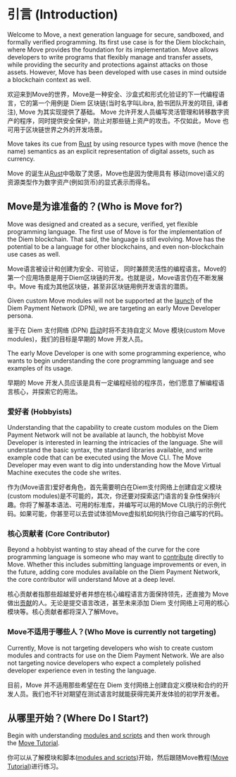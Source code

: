 
# 引言 (Introduction)

Welcome to Move, a next generation language for secure, sandboxed, and formally verified programming. Its first use case is for the Diem blockchain, where Move provides the foundation for its implementation. Move allows developers to write programs that flexibly manage and transfer assets, while providing the security and protections against attacks on those assets. However, Move has been developed with use cases in mind outside a blockchain context as well.

欢迎来到Move的世界，Move是一种安全、沙盒式和形式化验证的下一代编程语言，它的第一个用例是 Diem 区块链(当时名字叫Libra, 脸书团队开发的项目, 译者注), Move 为其实现提供了基础。 Move 允许开发人员编写灵活管理和转移数字资产的程序，同时提供安全保护，防止对那些链上资产的攻击。不仅如此，Move 也可用于区块链世界之外的开发场景。

Move takes its cue from [Rust](https://www.rust-lang.org/) by using resource types with move (hence the name) semantics as an explicit representation of digital assets, such as currency.

Move 的诞生从[Rust](https://www.rust-lang.org/)中吸取了灵感，Move也是因为使用具有 移动(move)语义的资源类型作为数字资产(例如货币)的显式表示而得名。

## Move是为谁准备的？(Who is Move for?)

Move was designed and created as a secure, verified, yet flexible programming language. The first use of Move is for the implementation of the Diem blockchain. That said, the language is still evolving. Move has the potential to be a language for other blockchains, and even non-blockchain use cases as well.

Move语言被设计和创建为安全、可验证， 同时兼顾灵活性的编程语言。Move的第一个应用场景是用于Diem区块链的开发。也就是说，Move语言仍在不断发展中。Move 有成为其他区块链，甚至非区块链用例开发语言的潜质。

Given custom Move modules will not be supported at the [launch](https://diem.com/white-paper/#whats-next) of the Diem Payment Network (DPN), we are targeting an early Move Developer persona.

鉴于在 Diem 支付网络 (DPN) [启动](https://diem.com/white-paper/#whats-next)时将不支持自定义 Move 模块(custom Move modules)，我们的目标是早期的 Move 开发人员。

The early Move Developer is one with some programming experience, who wants to begin understanding the core programming language and see examples of its usage.

早期的 Move 开发人员应该是具有一定编程经验的程序员，他们愿意了解编程语言核心，并探索它的用法。

### 爱好者 (Hobbyists)

Understanding that the capability to create custom modules on the Diem Payment Network will not be available at launch, the hobbyist Move Developer is interested in learning the intricacies of the language. She will understand the basic syntax, the standard libraries available, and write example code that can be executed using the Move CLI. The Move Developer may even want to dig into understanding how the Move Virtual Machine executes the code she writes.

作为(Move语言)爱好者角色，首先需要明白在Diem支付网络上创建自定义模块(custom modules)是不可能的，其次，你还要对探索这门语言的复杂性保持兴趣。你将了解基本语法、可用的标准库，并编写可以用的Move CLI执行的示例代码。如果可能，你甚至可以去尝试体验Move虚拟机如何执行你自己编写的代码。

### 核心贡献者 (Core Contributor)

Beyond a hobbyist wanting to stay ahead of the curve for the core programming language is someone who may want to [contribute](https://diem.com/en-US/cla-sign/) directly to Move. Whether this includes submitting language improvements or even, in the future, adding core modules available on the Diem Payment Network, the core contributor will understand Move at a deep level.

核心贡献者指那些超越爱好者并想在核心编程语言方面保持领先，还直接为 Move 做出[贡献](https://diem.com/en-US/cla-sign/)的人。无论是提交语言改进，甚至未来添加 Diem 支付网络上可用的核心模块等。核心贡献者都将深入了解Move。

### Move不适用于哪些人？(Who Move is currently not targeting)

Currently, Move is not targeting developers who wish to create custom modules and contracts for use on the Diem Payment Network. We are also not targeting novice developers who expect a completely polished developer experience even in testing the language.

目前，Move 并不适用那些希望在在 Diem 支付网络上创建自定义模块和合约的开发人员。我们也不针对期望在测试语言时就能获得完美开发体验的初学开发者。

## 从哪里开始？(Where Do I Start?)

Begin with understanding [modules and scripts](https://move-language.github.io/move/modules-and-scripts.html) and then work through the [Move Tutorial](https://move-language.github.io/move/creating-coins.html).

你可以从了解模块和脚本([modules and scripts](./chapter_1_modules-and-scripts.html))开始，然后跟随Move教程([Move Tutorial](https://move-language.github.io/move/creating-coins.html))进行练习。
